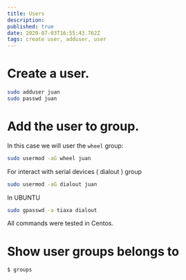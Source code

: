 ```yaml
---
title: Users
description: 
published: true
date: 2020-07-03T16:55:43.762Z
tags: create user, adduser, user
---
```


# Create a user.

```sh
sudo adduser juan
sudo passwd juan
```

# Add the user to group.
In this case we will user the `wheel` group:


```sh
sudo usermod -aG wheel juan
```

For interact with serial devices ( dialout ) group
```sh
sudo usermod -aG dialout juan
```

In UBUNTU


```sh
sudo gpasswd -a tiaxa dialout
```


All commands were tested in Centos.

# Show user groups belongs to


```sh
$ groups
```

